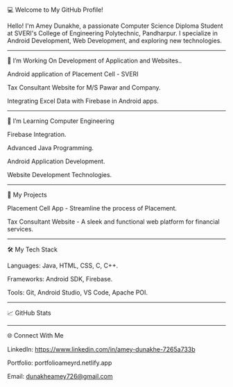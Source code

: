 💻 Welcome to My GitHub Profile!

Hello! I'm Amey Dunakhe, a passionate Computer Science Diploma Student at SVERI's College of Engineering Polytechnic, Pandharpur. I specialize in Android Development, Web Development, and exploring new technologies.


---

🔭 I’m Working On Development of Application and Websites..

Android application of Placement Cell - SVERI

Tax Consultant Website for M/S Pawar and Company.

Integrating Excel Data with Firebase in Android apps.



---

🌱 I’m Learning Computer Engineering 

Firebase Integration.

Advanced Java Programming.

Android Application Development.

Website Development Technologies.

---

🚀 My Projects

Placement Cell App - 
Streamline the process of Placement.

Tax Consultant Website - 
A sleek and functional web platform for financial services.

---

🛠️ My Tech Stack

Languages: Java, HTML, CSS, C, C++.

Frameworks: Android SDK, Firebase.

Tools: Git, Android Studio, VS Code, Apache POI.



---

📈 GitHub Stats


---

🌐 Connect With Me

LinkedIn: https://www.linkedin.com/in/amey-dunakhe-7265a733b

Portfolio: portfolioameyrd.netlify.app

Email: dunakheamey726@gmail.com

